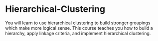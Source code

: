 # Hierarchical-Clustering
You will learn to use hierarchical clustering to build stronger groupings which make more logical sense. This course teaches you how to build a hierarchy, apply linkage criteria, and implement hierarchical clustering. 
